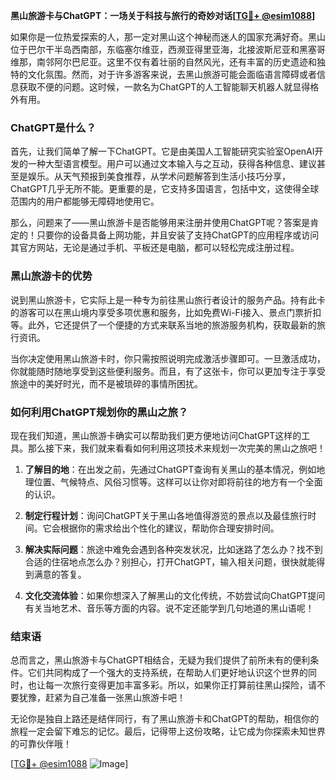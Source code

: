 **黑山旅游卡与ChatGPT：一场关于科技与旅行的奇妙对话[[TG💪+ @esim1088](https://t.me/s/esim1088)]**

如果你是一位热爱探索的人，那一定对黑山这个神秘而迷人的国家充满好奇。黑山位于巴尔干半岛西南部，东临塞尔维亚，西濒亚得里亚海，北接波斯尼亚和黑塞哥维那，南邻阿尔巴尼亚。这里不仅有着壮丽的自然风光，还有丰富的历史遗迹和独特的文化氛围。然而，对于许多游客来说，去黑山旅游可能会面临语言障碍或者信息获取不便的问题。这时候，一款名为ChatGPT的人工智能聊天机器人就显得格外有用。

### ChatGPT是什么？

首先，让我们简单了解一下ChatGPT。它是由美国人工智能研究实验室OpenAI开发的一种大型语言模型。用户可以通过文本输入与之互动，获得各种信息、建议甚至是娱乐。从天气预报到美食推荐，从学术问题解答到生活小技巧分享，ChatGPT几乎无所不能。更重要的是，它支持多国语言，包括中文，这使得全球范围内的用户都能够无障碍地使用它。

那么，问题来了——黑山旅游卡是否能够用来注册并使用ChatGPT呢？答案是肯定的！只要你的设备具备上网功能，并且安装了支持ChatGPT的应用程序或访问其官方网站，无论是通过手机、平板还是电脑，都可以轻松完成注册过程。

### 黑山旅游卡的优势

说到黑山旅游卡，它实际上是一种专为前往黑山旅行者设计的服务产品。持有此卡的游客可以在黑山境内享受多项优惠和服务，比如免费Wi-Fi接入、景点门票折扣等。此外，它还提供了一个便捷的方式来联系当地的旅游服务机构，获取最新的旅行资讯。

当你决定使用黑山旅游卡时，你只需按照说明完成激活步骤即可。一旦激活成功，你就能随时随地享受到这些便利服务。而且，有了这张卡，你可以更加专注于享受旅途中的美好时光，而不是被琐碎的事情所困扰。

### 如何利用ChatGPT规划你的黑山之旅？

现在我们知道，黑山旅游卡确实可以帮助我们更方便地访问ChatGPT这样的工具。那么接下来，我们就来看看如何利用这项技术来规划一次完美的黑山之旅吧！

1. **了解目的地**：在出发之前，先通过ChatGPT查询有关黑山的基本情况，例如地理位置、气候特点、风俗习惯等。这样可以让你对即将前往的地方有一个全面的认识。
   
2. **制定行程计划**：询问ChatGPT关于黑山各地值得游览的景点以及最佳旅行时间。它会根据你的需求给出个性化的建议，帮助你合理安排时间。
   
3. **解决实际问题**：旅途中难免会遇到各种突发状况，比如迷路了怎么办？找不到合适的住宿地点怎么办？别担心，打开ChatGPT，输入相关问题，很快就能得到满意的答复。
   
4. **文化交流体验**：如果你想深入了解黑山的文化传统，不妨尝试向ChatGPT提问有关当地艺术、音乐等方面的内容。说不定还能学到几句地道的黑山语呢！

### 结束语

总而言之，黑山旅游卡与ChatGPT相结合，无疑为我们提供了前所未有的便利条件。它们共同构成了一个强大的支持系统，在帮助人们更好地认识这个世界的同时，也让每一次旅行变得更加丰富多彩。所以，如果你正打算前往黑山探险，请不要犹豫，赶紧为自己准备一张黑山旅游卡吧！

无论你是独自上路还是结伴同行，有了黑山旅游卡和ChatGPT的帮助，相信你的旅程一定会留下难忘的记忆。最后，记得带上这份攻略，让它成为你探索未知世界的可靠伙伴哦！

[[TG💪+ @esim1088](https://t.me/s/esim1088) ![Image](https://i.postimg.cc/4NQfJmqS/Snipaste-2025-05-13-00-14-12.png)]